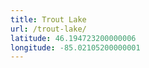 ```yaml
---
title: Trout Lake
url: /trout-lake/
latitude: 46.194723200000006
longitude: -85.02105200000001
---
```

